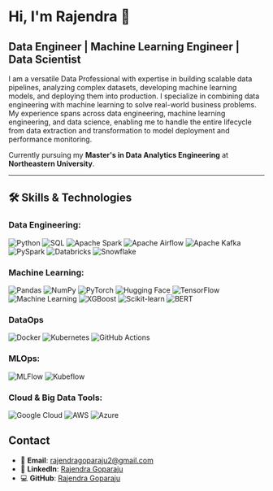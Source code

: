 # Hi, I'm Rajendra 👋
## Data Engineer | Machine Learning Engineer | Data Scientist

I am a versatile Data Professional with expertise in building scalable data pipelines, analyzing complex datasets, developing machine learning models, and deploying them into production. I specialize in combining data engineering with machine learning to solve real-world business problems. My experience spans across data engineering, machine learning engineering, and data science, enabling me to handle the entire lifecycle from data extraction and transformation to model deployment and performance monitoring. 

Currently pursuing my **Master's in Data Analytics Engineering** at **Northeastern University**.


---

## 🛠️ Skills & Technologies

### Data Engineering:
![Python](https://img.shields.io/badge/-Python-blue)
![SQL](https://img.shields.io/badge/-SQL-black)
![Apache Spark](https://img.shields.io/badge/-Apache%20Spark-E25A1C?logo=apache-spark)
![Apache Airflow](https://img.shields.io/badge/-Apache%20Airflow-017CEE?logo=apache-airflow)
![Apache Kafka](https://img.shields.io/badge/-Kafka-231F20?logo=apache-kafka)
![PySpark](https://img.shields.io/badge/-PySpark-orange)
![Databricks](https://img.shields.io/badge/-Databricks-FF5800?logo=databricks)
![Snowflake](https://img.shields.io/badge/-Snowflake-0045A4?logo=snowflake)

### Machine Learning:
![Pandas](https://img.shields.io/badge/-Pandas-150458?logo=pandas)
![NumPy](https://img.shields.io/badge/-NumPy-013243?logo=numpy)
![PyTorch](https://img.shields.io/badge/-PyTorch-EE4C2C?logo=pytorch)
![Hugging Face](https://img.shields.io/badge/-Hugging%20Face-FF4F8C?logo=huggingface)
![TensorFlow](https://img.shields.io/badge/-TensorFlow-FF6F00?logo=tensorflow)
![Machine Learning](https://img.shields.io/badge/-Machine%20Learning-FF6F61)
![XGBoost](https://img.shields.io/badge/-XGBoost-3b7fc4?logo=xgboost)
![Scikit-learn](https://img.shields.io/badge/-Scikit%20learn-F7931E?logo=scikit-learn)
![BERT](https://img.shields.io/badge/-BERT-9B3B32?logo=bert)

### DataOps
![Docker](https://img.shields.io/badge/-Docker-2496ED?logo=docker)
![Kubernetes](https://img.shields.io/badge/-Kubernetes-326ce5?logo=kubernetes)
![GitHub Actions](https://img.shields.io/badge/-GitHub%20Actions-2088FF?logo=github-actions)

### MLOps:
![MLFlow](https://img.shields.io/badge/-MLFlow-00B2A9?logo=mlflow)
![Kubeflow](https://img.shields.io/badge/-Kubeflow-4A6FEE?logo=kubeflow)

### Cloud & Big Data Tools:
![Google Cloud](https://img.shields.io/badge/-Google%20Cloud-4285F4?logo=googlecloud)
![AWS](https://img.shields.io/badge/-AWS-232F3E?logo=amazon-aws)
![Azure](https://img.shields.io/badge/-Azure-0078D4?logo=microsoft-azure)


## Contact

- 📧 **Email**: [rajendragoparaju2@gmail.com](mailto:rajendragoparaju2@gmail.com)
- 💼 **LinkedIn**: [Rajendra Goparaju](https://www.linkedin.com/in/rajendra-goparaju-941257176/)
- 💻 **GitHub**: [Rajendra Goparaju](https://github.com/GoparajuRajendra20)
